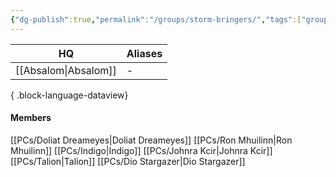 ```yaml
---
{"dg-publish":true,"permalink":"/groups/storm-bringers/","tags":["group"],"dgShowBacklinks":true,"dgShowLocalGraph":true,"noteIcon":"group","created":"2023-12-28T00:35:48.309+01:00","updated":"2024-01-13T10:23:25.219+01:00"}
---
```


| HQ          | Aliases |
| ----------- | ------- |
| [[Absalom\|Absalom]] | \-      |

{ .block-language-dataview}
#### Members
[[PCs/Doliat Dreameyes\|Doliat Dreameyes]]
[[PCs/Ron Mhuilinn\|Ron Mhuilinn]]
[[PCs/Indigo\|Indigo]]
[[PCs/Johnra Kcir\|Johnra Kcir]]
[[PCs/Talion\|Talion]]
[[PCs/Dio Stargazer\|Dio Stargazer]]
